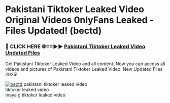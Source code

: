 # Pakistani Tiktoker Leaked Video Original Videos 0nlyFans Leaked - Files Updated! (bectd)

<h3>🔴 CLICK HERE 🌐==►► <a href="https://tinyurl.com/2jnfzry5" rel="nofollow">Pakistani Tiktoker Leaked Video Updated Files</a></h3>

Get Pakistani Tiktoker Leaked Video and all content. Now you can access all videos and pictures of Pakistani Tiktoker Leaked Video. New Updated Files 2025!

[![bectd](https://i.imgur.com/GyGTBgg.gif)](https://tinyurl.com/2jnfzry5)
pakistani tiktoker leaked video<br>
tiktoker leaked video<br>
maya g tiktoker leaked video